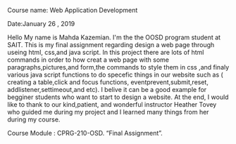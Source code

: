 Course name: Web Application Development

Date:January 26 , 2019

Hello
My name is Mahda Kazemian. I'm the the OOSD program student at SAIT.
This is my final assignment regarding design a web page through useing
html, css,and java script. In this project there are lots of html commands 
in order to how creat a web page with some paragraphs,pictures,and form,the 
commands to style them in css ,and finaly various java script functions to do 
specefic things in our website such as ( creating a table,click and focus functions,
eventprevent,submit,reset, addlistener,settimeout,and etc). I belive it can be a good 
example for begginer students who want to start to design a website. At the end, I would 
like to thank to our kind,patient, and wonderful instructor Heather Tovey who guided me 
during my project and I learned many things from her during my course.

Course Module : CPRG-210-OSD.
“Final Assignment”.